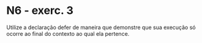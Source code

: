 # N6 - exerc. 3

Utilize a declaração defer de maneira que demonstre que sua execução só ocorre ao final do contexto ao qual ela pertence.

